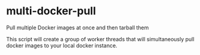 # multi-docker-pull
Pull multiple Docker images at once and then tarball them

This script will create a group of worker threads that will simultaneously pull docker images to your local docker instance.